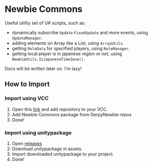 ﻿# Newbie Commons

Useful utility set of U# scripts, such as:

- dynamically subscribe `Update` `FixedUpdate` and more events, using `UpdateManager`.
- adding elements on Array like a List, using `ArrayUtils`.
- getting `RoleData` for specified players, using `RoleManager`.
- getting local player is in japanese region or not, using `NewbieUtils.IsJapaneseTimeZone()`.

Docs will be written later on. I'm lazy!

## How to Import

### Import using VCC

1. Open this [link](https://derpynewbie.github.io/vpm-repos/) and add repository to your VCC.
2. Add Newbie Commons package from DerpyNewbie repos
3. Done!

### Import using unitypackage

1. Open [releases](https://github.com/DerpyNewbie/NewbieCommons/releases)
2. Download unitypackage in assets.
3. Import downloaded unitypackage to your project.
4. Done!
